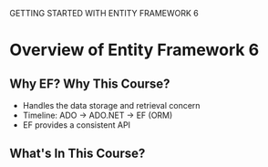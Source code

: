 GETTING STARTED WITH ENTITY FRAMEWORK 6

# Overview of Entity Framework 6

## Why EF? Why This Course?
- Handles the data storage and retrieval concern
- Timeline: ADO -> ADO.NET -> EF (ORM)
- EF provides a consistent API

## What's In This Course?


